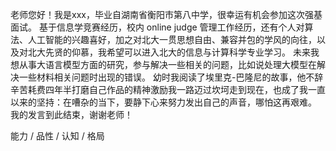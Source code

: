 老师您好！我是xxx，毕业自湖南省衡阳市第八中学，很幸运有机会参加这次强基面试。
基于信息学竞赛经历，校内 online judge 管理工作经历，还有个人对算法、人工智能的兴趣喜好，加之对北大一贯思想自由、兼容并包的学风的向往，以及对北大先贤的仰慕，我希望可以进入北大的信息与计算科学专业学习。
未来我想从事大语言模型方面的研究，参与解决一些相关的问题，比如说处理大模型在解决一些材料相关问题时出现的错误。
幼时我阅读了埃里克-巴隆尼的故事，他不辞辛苦耗费四年半打磨自己作品的精神激励我一路迈过坎坷走到现在，也成了我一直以来的坚持：在嘈杂的当下，要静下心来努力发出自己的声音，哪怕这再艰难。
我的发言到此结束，谢谢老师！


能力 / 品性 / 认知 / 格局